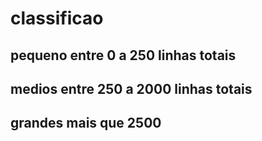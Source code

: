 # classificao 

## pequeno entre 0 a 250 linhas totais

## medios entre 250 a 2000 linhas totais 

## grandes mais que 2500